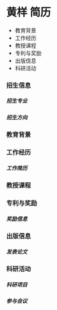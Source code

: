 # 黄样 简历
- 教育背景
- 工作经历
- 教授课程
- 专利与奖励
- 出版信息
- 科研活动

### 招生信息

##### 招生专业

##### 招生方向

### 教育背景

### 工作经历

##### 工作简历

### 教授课程

### 专利与奖励

##### 奖励信息

### 出版信息

##### 发表论文

### 科研活动

##### 科研项目

##### 参与会议
